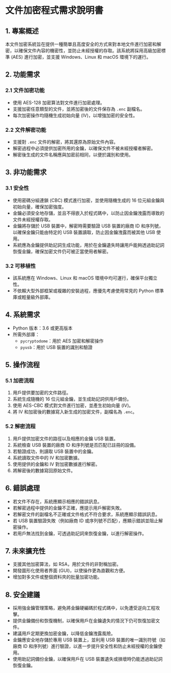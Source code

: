 # 文件加密程式需求說明書

## 1. 專案概述
本文件加密系統旨在提供一種簡單且高度安全的方式來對本地文件進行加密和解密，以確保文件內容的機密性，並防止未經授權的存取。該系統將採用高級加密標準 (AES) 進行加密，並支援 Windows、Linux 和 macOS 環境下的運行。

## 2. 功能需求

### 2.1 文件加密功能
- 使用 AES-128 加密算法對文件進行加密處理。
- 支援加密任意類型的文件，並將加密後的文件保存為 `.enc` 副檔名。
- 每次加密操作均隨機生成初始向量 (IV)，以增強加密的安全性。

### 2.2 文件解密功能
- 支援對 `.enc` 文件的解密，將其還原為原始文件內容。
- 解密過程中必須提供加密所用的金鑰，以確保文件不被未經授權者解密。
- 解密後生成的文件名稱應與加密前相同，以便於識別和使用。

## 3. 非功能需求

### 3.1 安全性
- 使用密碼分組連鎖 (CBC) 模式進行加密，並使用隨機生成的 16 位元組金鑰與初始向量，確保加密強度。
- 金鑰必須安全地存儲，並且不得嵌入於程式碼中，以防止因金鑰洩露而導致的文件未經授權存取。
- 金鑰將存儲於 USB 裝置中，解密時需要驗證 USB 裝置的廠商 ID 和序列號，以確保金鑰只能由特定的 USB 裝置讀取，防止因金鑰洩露而被其他 USB 使用。
- 系統應為金鑰提供助記詞生成功能，用於在金鑰遺失時讓用戶能夠透過助記詞恢復金鑰，確保加密文件仍可被正當使用者解密。

### 3.2 可移植性
- 該系統應在 Windows、Linux 和 macOS 環境中均可運行，確保平台獨立性。
- 不依賴大型外部框架或複雜的安裝過程，應優先考慮使用常見的 Python 標準庫或輕量級外部庫。

## 4. 系統需求
- Python 版本：3.6 或更高版本
- 所需外部庫：
  - `pycryptodome`：用於 AES 加密和解密操作
  - `pyusb`：用於 USB 裝置的識別和驗證

## 5. 操作流程

### 5.1 加密流程
1. 用戶提供要加密的文件路徑。
2. 系統生成隨機的 16 位元組金鑰，並生成助記詞供用戶備份。
3. 使用 AES-CBC 模式對文件進行加密，並產生初始向量 (IV)。
4. 將 IV 和加密後的數據寫入新生成的加密文件，副檔名為 `.enc`。

### 5.2 解密流程
1. 用戶提供加密文件的路徑以及相應的金鑰 USB 裝置。
2. 系統檢查 USB 裝置的廠商 ID 和序列號是否匹配已註冊的設備。
3. 若驗證成功，則讀取 USB 裝置中的金鑰。
4. 系統讀取文件中的 IV 和加密數據。
5. 使用提供的金鑰和 IV 對加密數據進行解密。
6. 將解密後的數據寫回原始文件。

## 6. 錯誤處理
- 若文件不存在，系統應顯示相應的錯誤訊息。
- 若解密過程中提供的金鑰不正確，應提示用戶解密失敗。
- 若解密文件的副檔名不正確或文件格式不符合要求，系統應顯示錯誤訊息。
- 若 USB 裝置驗證失敗（例如廠商 ID 或序列號不匹配），應顯示錯誤並阻止解密操作。
- 若用戶無法找到金鑰，可透過助記詞來恢復金鑰，以進行解密操作。

## 7. 未來擴充性
- 支援其他加密算法，如 RSA，用於文件的非對稱加密。
- 開發圖形化使用者界面 (GUI)，以使操作更為直觀和方便。
- 增加對多文件或整個資料夾的批量加密功能。

## 8. 安全建議
- 採用強金鑰管理策略，避免將金鑰硬編碼於程式碼中，以免遭受逆向工程攻擊。
- 提供金鑰備份和恢復機制，以確保用戶在金鑰遺失的情況下仍可恢復加密文件。
- 建議用戶定期更換加密金鑰，以降低金鑰洩露風險。
- 金鑰應安全地存儲於專用 USB 裝置上，並利用 USB 裝置的唯一識別符號（如廠商 ID 和序列號）進行驗證，以進一步提升安全性和防止未經授權的金鑰使用。
- 使用助記詞備份金鑰，以確保用戶在 USB 裝置遺失或損壞時仍能透過助記詞恢復金鑰。

